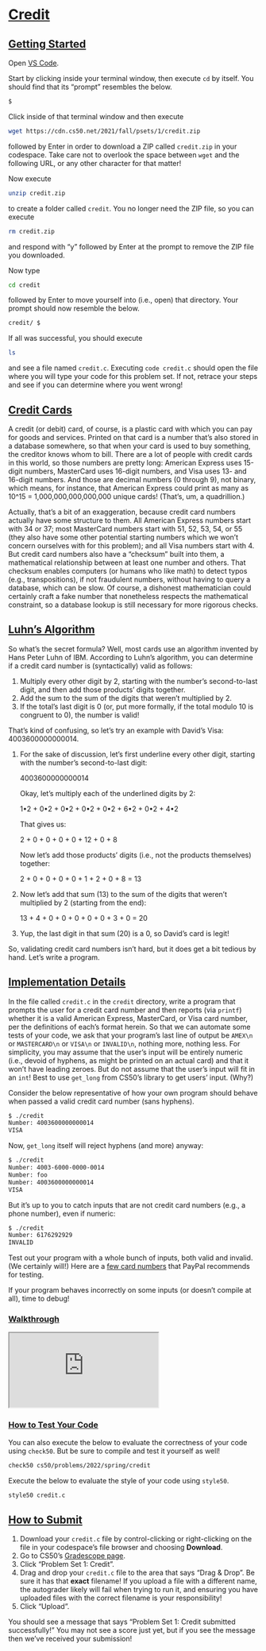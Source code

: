 # [Credit](https://cs50.harvard.edu/college/2022/spring/psets/1/credit/#credit)



## [Getting Started](https://cs50.harvard.edu/college/2022/spring/psets/1/credit/#getting-started)

Open [VS Code](https://code.cs50.io/).

Start by clicking inside your terminal window, then execute `cd` by itself. You should find that its “prompt” resembles the below.

```bash
$
```

Click inside of that terminal window and then execute

```bash
wget https://cdn.cs50.net/2021/fall/psets/1/credit.zip
```

followed by Enter in order to download a ZIP called `credit.zip` in your codespace. Take care not to overlook the space between `wget` and the following URL, or any other character for that matter!

Now execute

```bash
unzip credit.zip
```

to create a folder called `credit`. You no longer need the ZIP file, so you can execute

```bash
rm credit.zip
```

and respond with “y” followed by Enter at the prompt to remove the ZIP file you downloaded.

Now type

```bash
cd credit
```

followed by Enter to move yourself into (i.e., open) that directory. Your prompt should now resemble the below.

```bash
credit/ $
```

If all was successful, you should execute

```bash
ls
```

and see a file named `credit.c`. Executing `code credit.c` should open the file where you will type your code for this problem  set. If not, retrace your steps and see if you can determine where you  went wrong!



## [Credit Cards](https://cs50.harvard.edu/college/2022/spring/psets/1/credit/#credit-cards)

A credit (or debit) card, of course, is a plastic card with which you can pay for goods and services. Printed on that card is a number that’s also stored in a database somewhere, so that when your card is used to  buy something, the creditor knows whom to bill. There are a lot of  people with credit cards in this world, so those numbers are pretty  long: American Express uses 15-digit numbers, MasterCard uses 16-digit  numbers, and Visa uses 13- and 16-digit numbers.  And those are decimal  numbers (0 through 9), not binary, which means, for instance, that  American Express could print as many as 10^15 = 1,000,000,000,000,000  unique cards! (That’s, um, a quadrillion.)

Actually, that’s a bit of an exaggeration, because credit card  numbers actually have some structure to them. All American Express  numbers start with 34 or 37; most MasterCard numbers start with 51, 52,  53, 54, or 55 (they also have some other potential starting numbers  which we won’t concern ourselves with for this problem); and all Visa  numbers start with 4. But credit card numbers also have a “checksum”  built into them, a mathematical relationship between at least one number and others. That checksum enables computers (or humans who like math)  to detect typos (e.g., transpositions), if not fraudulent numbers,  without having to query a database, which can be slow. Of course, a  dishonest mathematician could certainly craft a fake number that  nonetheless respects the mathematical constraint, so a database lookup  is still necessary for more rigorous checks.



## [Luhn’s Algorithm](https://cs50.harvard.edu/college/2022/spring/psets/1/credit/#luhns-algorithm)

So what’s the secret formula?  Well, most cards use an algorithm  invented by Hans Peter Luhn of IBM. According to Luhn’s algorithm, you  can determine if a credit card number is (syntactically) valid as  follows:

1. Multiply every other digit by 2, starting with the number’s second-to-last digit, and then add those products’ digits together.
2. Add the sum to the sum of the digits that weren’t multiplied by 2.
3. If the total’s last digit is 0 (or, put more formally, if the total modulo 10 is congruent to 0), the number is valid!

That’s kind of confusing, so let’s try an example with David’s Visa: 4003600000000014.

1. For the sake of discussion, let’s first underline every other digit, starting with the number’s second-to-last digit:

   4003600000000014

   Okay, let’s multiply each of the underlined digits by 2:

   1•2 + 0•2 + 0•2 + 0•2 + 0•2 + 6•2 + 0•2 + 4•2

   That gives us:

   2 + 0 + 0 + 0 + 0 + 12 + 0 + 8

   Now let’s add those products’ digits (i.e., not the products themselves) together:

   2 + 0 + 0 + 0 + 0 + 1 + 2 + 0 + 8 = 13

2. Now let’s add that sum (13) to the sum of the digits that weren’t multiplied by 2 (starting from the end):

   13 + 4 + 0 + 0 + 0 + 0 + 0 + 3 + 0 = 20

3. Yup, the last digit in that sum (20) is a 0, so David’s card is legit!

So, validating credit card numbers isn’t hard, but it does get a bit tedious by hand. Let’s write a program.



## [Implementation Details](https://cs50.harvard.edu/college/2022/spring/psets/1/credit/#implementation-details)

In the file called `credit.c` in the `credit` directory, write a program that prompts the user for a credit card number and then reports (via `printf`) whether it is a valid American Express, MasterCard, or Visa card  number, per the definitions of each’s format herein. So that we can  automate some tests of your code, we ask that your program’s last line  of output be `AMEX\n` or `MASTERCARD\n` or `VISA\n` or `INVALID\n`, nothing more, nothing less. For simplicity, you may assume that the  user’s input will be entirely numeric (i.e., devoid of hyphens, as might be printed on an actual card) and that it won’t have leading zeroes.  But do not assume that the user’s input will fit in an `int`! Best to use `get_long` from CS50’s library to get users’ input. (Why?)

Consider the below representative of how your own program should behave when passed a valid credit card number (sans hyphens).

```bash
$ ./credit
Number: 4003600000000014
VISA
```

Now, `get_long` itself will reject hyphens (and more) anyway:

```bash
$ ./credit
Number: 4003-6000-0000-0014
Number: foo
Number: 4003600000000014
VISA
```

But it’s up to you to catch inputs that are not credit card numbers (e.g., a phone number), even if numeric:

```bash
$ ./credit
Number: 6176292929
INVALID
```

Test out your program with a whole bunch of inputs, both valid and invalid. (We certainly will!) Here are a [few card numbers](https://developer.paypal.com/api/nvp-soap/payflow/integration-guide/test-transactions/#standard-test-cards) that PayPal recommends for testing.

If your program behaves incorrectly on some inputs (or doesn’t compile at all), time to debug!



### [Walkthrough](https://cs50.harvard.edu/college/2022/spring/psets/1/credit/#walkthrough)

<iframe allow="accelerometer; autoplay; encrypted-media; gyroscope; picture-in-picture" allowfullscreen="" class="border" data-video="" src="https://www.youtube.com/embed/dF7wNjsRBjI?modestbranding=0&amp;rel=0&amp;showinfo=0" scrolling="no" id="iFrameResizer0" style="overflow: hidden;"></iframe>



### [How to Test Your Code](https://cs50.harvard.edu/college/2022/spring/psets/1/credit/#how-to-test-your-code)

You can also execute the below to evaluate the correctness of your code using `check50`. But be sure to compile and test it yourself as well!

```bash
check50 cs50/problems/2022/spring/credit
```

Execute the below to evaluate the style of your code using `style50`.

```bash
style50 credit.c
```



## [How to Submit](https://cs50.harvard.edu/college/2022/spring/psets/1/credit/#how-to-submit)

1. Download your `credit.c` file by control-clicking or right-clicking on the file in your codespace’s file browser and choosing **Download**.
2. Go to CS50’s [Gradescope page](https://www.gradescope.com/courses/336119).
3. Click “Problem Set 1: Credit”.
4. Drag and drop your `credit.c` file to the area that says “Drag & Drop”. Be sure it has that **exact** filename! If you upload a file with a different name, the autograder  likely will fail when trying to run it, and ensuring you have uploaded  files with the correct filename is your responsibility!
5. Click “Upload”.

You should see a message that says “Problem Set 1: Credit submitted  successfully!” You may not see a score just yet, but if you see the  message then we’ve received your submission!